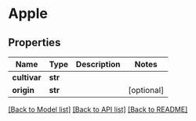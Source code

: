 # Apple

## Properties
Name | Type | Description | Notes
------------ | ------------- | ------------- | -------------
**cultivar** | **str** |  | 
**origin** | **str** |  | [optional] 

[[Back to Model list]](../README.md#documentation-for-models) [[Back to API list]](../README.md#documentation-for-api-endpoints) [[Back to README]](../README.md)


